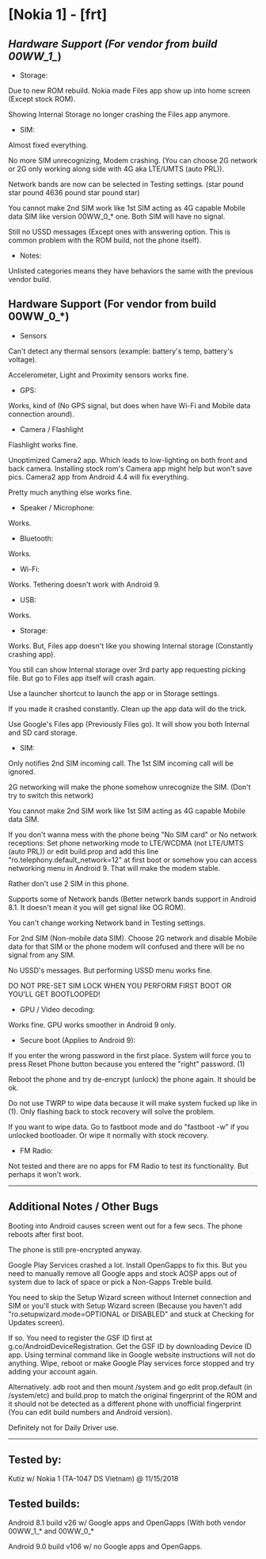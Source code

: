 # [Nokia 1] - [frt]

## *Hardware Support (For vendor from build 00WW_1_*)

* Storage:

Due to new ROM rebuild. Nokia made Files app show up into home screen (Except stock ROM).

Showing Internal Storage no longer crashing the Files app anymore.

* SIM:

Almost fixed everything.

No more SIM unrecognizing, Modem crashing. (You can choose 2G network or 2G only working along side with 4G aka LTE/UMTS (auto PRL)).

Network bands are now can be selected in Testing settings. (star pound star pound 4636 pound star pound star)

You cannot make 2nd SIM work like 1st SIM acting as 4G capable Mobile data SIM like version 00WW_0_* one. Both SIM will have no signal.

Still no USSD messages (Except ones with answering option. This is common problem with the ROM build, not the phone itself).

* Notes:

Unlisted categories means they have behaviors the same with the previous vendor build.

## Hardware Support (For vendor from build 00WW_0_*)

* Sensors

Can't detect any thermal sensors (example: battery's temp, battery's voltage).

Accelerometer, Light and Proximity sensors works fine.

* GPS:

Works, kind of (No GPS signal, but does when have Wi-Fi and Mobile data connection around).

* Camera / Flashlight

Flashlight works fine.

Unoptimized Camera2 app. Which leads to low-lighting on both front and back camera. Installing stock rom's Camera app might help but won't save pics. Camera2 app from Android 4.4 will fix everything.

Pretty much anything else works fine.

* Speaker / Microphone:

Works.
  
* Bluetooth:

Works.

* Wi-Fi:

Works. Tethering doesn't work with Android 9.

* USB:

Works.

* Storage:

Works. But, Files app doesn't like you showing Internal storage (Constantly crashing app).

You still can show Internal storage over 3rd party app requesting picking file. But go to Files app itself will crash again.

Use a launcher shortcut to launch the app or in Storage settings.

If you made it crashed constantly. Clean up the app data will do the trick.

Use Google's Files app (Previously Files go). It will show you both Internal and SD card storage.

* SIM:

Only notifies 2nd SIM incoming call. The 1st SIM incoming call will be ignored.

2G networking will make the phone somehow unrecognize the SIM. (Don't try to switch this network)

You cannot make 2nd SIM work like 1st SIM acting as 4G capable Mobile data SIM.

If you don't wanna mess with the phone being "No SIM card" or No network receptions: Set phone networking mode to LTE/WCDMA (not LTE/UMTS (auto PRL)) or edit build.prop and add this line "ro.telephony.default_network=12" at first boot or somehow you can access networking menu in Android 9. That will make the modem stable.

Rather don't use 2 SIM in this phone.

Supports some of Network bands (Better network bands support in Android 8.1. It doesn't mean it you will get signal like OG ROM).

You can't change working Network band in Testing settings.

For 2nd SIM (Non-mobile data SIM). Choose 2G network and disable Mobile data for that SIM or the phone modem will confused and there will be no signal from any SIM.

No USSD's messages. But performing USSD menu works fine.

DO NOT PRE-SET SIM LOCK WHEN YOU PERFORM FIRST BOOT OR YOU'LL GET BOOTLOOPED!

* GPU / Video decoding:

Works fine. GPU works smoother in Android 9 only.

* Secure boot (Applies to Android 9):

If you enter the wrong password in the first place. System will force you to press Reset Phone button because you entered the "right" password. (1)

Reboot the phone and try de-encrypt (unlock) the phone again. It should be ok.

Do not use TWRP to wipe data because it will make system fucked up like in (1). Only flashing back to stock recovery will solve the problem.

If you want to wipe data. Go to fastboot mode and do "fastboot -w" if you unlocked bootloader. Or wipe it normally with stock recovery.

* FM Radio:

Not tested and there are no apps for FM Radio to test its functionality. But perhaps it won't work.

***
## Additional Notes / Other Bugs

Booting into Android causes screen went out for a few secs. The phone reboots after first boot.

The phone is still pre-encrypted anyway.

Google Play Services crashed a lot. Install OpenGapps to fix this. But you need to manually remove all Google apps and stock AOSP apps out of system due to lack of space or pick a Non-Gapps Treble build.

You need to skip the Setup Wizard screen without Internet connection and SIM or you'll stuck with Setup Wizard screen (Because you haven't add "ro.setupwizard.mode=OPTIONAL or DISABLED" and stuck at Checking for Updates screen).

If so. You need to register the GSF ID first at g.co/AndroidDeviceRegistration. Get the GSF ID by downloading Device ID app. Using terminal command like in Google website instructions will not do anything. Wipe, reboot or make Google Play services force stopped and try adding your account again.

Alternatively. adb root and then mount /system and go edit prop.default (in /system/etc) and build.prop to match the original fingerprint of the ROM and it should not be detected as a different phone with unofficial fingerprint (You can edit build numbers and Android version).

Definitely not for Daily Driver use.

***


## Tested by:

Kutiz w/ Nokia 1 (TA-1047 DS Vietnam) @ 11/15/2018

## Tested builds:

Android 8.1 build v26 w/ Google apps and OpenGapps (With both vendor 00WW_1_* and 00WW_0_*

Android 9.0 build v106 w/ no Google apps and OpenGapps.
